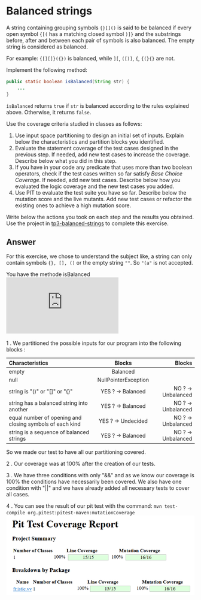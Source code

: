 # Balanced strings

A string containing grouping symbols `{}[]()` is said to be balanced if every open symbol `{[(` has a matching closed symbol `)]}` and the substrings before, after and between each pair of symbols is also balanced. The empty string is considered as balanced.

For example: `{[][]}({})` is balanced, while `][`, `([)]`, `{`, `{(}{}` are not.

Implement the following method:

```java
public static boolean isBalanced(String str) {
    ...
}
```

`isBalanced` returns `true` if `str` is balanced according to the rules explained above. Otherwise, it returns `false`.

Use the coverage criteria studied in classes as follows:

1. Use input space partitioning to design an initial set of inputs. Explain below the characteristics and partition blocks you identified.
2. Evaluate the statement coverage of the test cases designed in the previous step. If needed, add new test cases to increase the coverage. Describe below what you did in this step.
3. If you have in your code any predicate that uses more than two boolean operators, check if the test cases written so far satisfy *Base Choice Coverage*. If needed, add new test cases. Describe below how you evaluated the logic coverage and the new test cases you added.
4. Use PIT to evaluate the test suite you have so far. Describe below the mutation score and the live mutants. Add new test cases or refactor the existing ones to achieve a high mutation score.

Write below the actions you took on each step and the results you obtained.
Use the project in [tp3-balanced-strings](../code/tp3-balanced-strings) to complete this exercise.

## Answer

For this exercise, we chose to understand the subject like, a string can only contain symbols `{}, [], ()` or the empty string `""`. So `"(a"` is not accepted.

You have the methode isBalanced ![HERE](https://github.com/lise-rg/VV-ISTIC-TP3/blob/main/code/tp3-balanced-strings/src/main/java/fr/istic/vv/StringUtils.java)

1 .
We partitioned the possible inputs for our program into the following blocks :

| Characteristics  | Blocks  | Blocks |
| :----------------------- |:------------------------:| --:|
| empty  |   Balanced         |
| null  | NullPointerException
| string is "()" or "[]" or "{}" | YES ? -> Balanced | NO ? -> Unbalanced
| string has a balanced string into another  | YES ? -> Balanced | NO ? -> Unbalanced
|equal number of opening and closing symbols of each kind |   YES ? -> Undecided | NO ? -> Unbalanced
| string is a sequence of balanced strings| YES ? -> Balanced | NO ? -> Unbalanced

So we made our test to have all our partitioning covered. 

2 .
Our coverage was at 100% after the creation of our tests.

3 . 
We have three conditions with only "&&" and as we know our coverage is 100% the conditions have necessarily been covered.
We also have one condition with "||" and we have already added all necessary tests to cover all cases.

4 .
You can see the result of our pit test with the command: `mvn test-compile org.pitest:pitest-maven:mutationCoverage`
 ![HERE](https://github.com/lise-rg/VV-ISTIC-TP3/blob/main/exercises/pit%20report%20balanced%20string.png)

